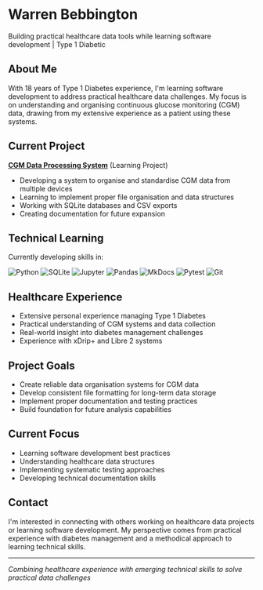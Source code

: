 # Warren Bebbington
Building practical healthcare data tools while learning software development | Type 1 Diabetic

## About Me
With 18 years of Type 1 Diabetes experience, I'm learning software development to address practical healthcare data challenges. My focus is on understanding and organising continuous glucose monitoring (CGM) data, drawing from my extensive experience as a patient using these systems.

## Current Project
**[CGM Data Processing System](https://github.com/Warren8824/cgm-data-processor)** (Learning Project)
- Developing a system to organise and standardise CGM data from multiple devices
- Learning to implement proper file organisation and data structures
- Working with SQLite databases and CSV exports
- Creating documentation for future expansion

## Technical Learning
Currently developing skills in:

![Python](https://img.shields.io/badge/Python-Learning_&_Using-lightblue)
![SQLite](https://img.shields.io/badge/SQLite-Learning_&_Using-lightblue)
![Jupyter](https://img.shields.io/badge/Jupyter_Notebooks-Actively_Using-orange)
![Pandas](https://img.shields.io/badge/Pandas-Learning_&_Using-lightblue)
![MkDocs](https://img.shields.io/badge/MkDocs-Learning_&_Using-lightblue)
![Pytest](https://img.shields.io/badge/Pytest-Learning-lightgrey)
![Git](https://img.shields.io/badge/Git-Actively_Using-orange)

## Healthcare Experience
- Extensive personal experience managing Type 1 Diabetes
- Practical understanding of CGM systems and data collection
- Real-world insight into diabetes management challenges
- Experience with xDrip+ and Libre 2 systems

## Project Goals
- Create reliable data organisation systems for CGM data
- Develop consistent file formatting for long-term data storage
- Implement proper documentation and testing practices
- Build foundation for future analysis capabilities

## Current Focus
- Learning software development best practices
- Understanding healthcare data structures
- Implementing systematic testing approaches
- Developing technical documentation skills

## Contact
I'm interested in connecting with others working on healthcare data projects or learning software development. My perspective comes from practical experience with diabetes management and a methodical approach to learning technical skills.

---
*Combining healthcare experience with emerging technical skills to solve practical data challenges*
